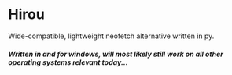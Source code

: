 # Hirou
Wide-compatible, lightweight neofetch alternative written in py.
##### Written in and for windows, will most likely still work on all other operating systems relevant today...